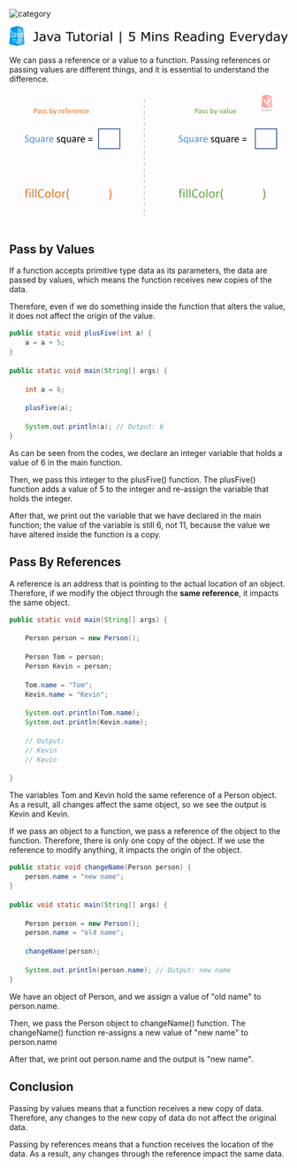 ![category](https://img.shields.io/badge/Category-Java%20Basics-brightgreen)

![logo](../logo.png)

We can pass a reference or a value to a function. Passing references or passing values are different things, and it is essential to understand the difference.

![animation](img/pass_by_reference_value_animation2.gif)

## Pass by Values

If a function accepts primitive type data as its parameters, the data are passed by values, which means the function receives new copies of the data. 

Therefore, even if we do something inside the function that alters the value, it does not affect the origin of the value.

```java
public static void plusFive(int a) {
    a = a + 5;
}

public static void main(String[] args) {
    
    int a = 6;

    plusFive(a);
    
    System.out.println(a); // Output: 6
}
```

As can be seen from the codes, we declare an integer variable that holds a value of 6 in the main function. 

Then, we pass this integer to the plusFive() function. The plusFive() function adds a value of 5 to the integer and re-assign the variable that holds the integer. 

After that, we print out the variable that we have declared in the main function; the value of the variable is still 6, not 11, because the value we have altered inside the function is a copy.

## Pass By References

A reference is an address that is pointing to the actual location of an object. Therefore, if we modify the object through the **same reference**, it impacts the same object.

```java
public static void main(String[] args) {

    Person person = new Person();

    Person Tom = person;
    Person Kevin = person;

    Tom.name = "Tom";
    Kevin.name = "Kevin";

    System.out.println(Tom.name);
    System.out.println(Kevin.name);

    // Output:
    // Kevin
    // Kevin

}
```

The variables Tom and Kevin hold the same reference of a Person object. As a result, all changes affect the same object, so we see the output is Kevin and Kevin.

If we pass an object to a function, we pass a reference of the object to the function. Therefore, there is only one copy of the object. If we use the reference to modify anything, it impacts the origin of the object.

```java
public static void changeName(Person person) {
    person.name = "new name";
}

public void static main(String[] args) {

    Person person = new Person();
    person.name = "old name";

    changeName(person);

    System.out.println(person.name); // Output: new name
}
```

We have an object of Person, and we assign a value of  "old name" to person.name. 

Then, we pass the Person object to changeName() function. The changeName() function re-assigns a new value of "new name" to person.name

After that, we print out person.name and the output is "new name".

## Conclusion

Passing by values means that a function receives a new copy of data. Therefore, any changes to the new copy of data do not affect the original data.

Passing by references means that a function receives the location of the data. As a result, any changes through the reference impact the same data.
